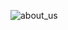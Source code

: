 ![about_us](https://user-images.githubusercontent.com/121332626/216920996-936c22dd-6c05-4ac6-a328-e5c91b1dcbdd.jpg)
